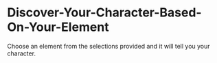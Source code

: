 # Discover-Your-Character-Based-On-Your-Element
Choose an element from the selections provided and it will tell you your character. 
